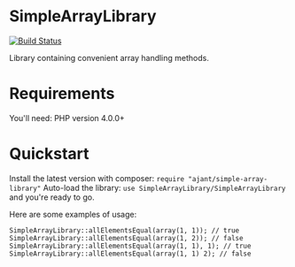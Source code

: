 SimpleArrayLibrary
==================
[![Build Status](https://travis-ci.org/ajant/SimpleArrayLibrary.svg?branch=master)](https://travis-ci.org/ajant/SimpleArrayLibrary)

Library containing convenient array handling methods.

Requirements
============

You'll need: PHP version 4.0.0+

Quickstart
==========
Install the latest version with composer:
```require "ajant/simple-array-library"```
Auto-load the library:
```use SimpleArrayLibrary/SimpleArrayLibrary```
and you're ready to go.

Here are some examples of usage:
```
SimpleArrayLibrary::allElementsEqual(array(1, 1)); // true
SimpleArrayLibrary::allElementsEqual(array(1, 2)); // false
SimpleArrayLibrary::allElementsEqual(array(1, 1), 1); // true
SimpleArrayLibrary::allElementsEqual(array(1, 1) 2); // false
```
